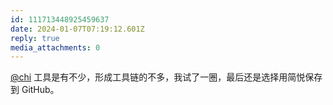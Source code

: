 ```yaml
---
id: 111713448925459637
date: 2024-01-07T07:19:12.601Z
reply: true
media_attachments: 0
---
```


[@chi](https://miantiao.me/users/chi) 工具是有不少，形成工具链的不多，我试了一圈，最后还是选择用简悦保存到 GitHub。

